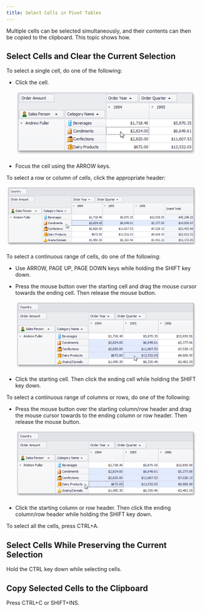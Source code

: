```yaml
---
title: Select Cells in Pivot Tables
---
```

Multiple cells can be selected simultaneously, and their contents can then be copied to the clipboard. This topic shows how.

## Select Cells and Clear the Current Selection
To select a single cell, do one of the following:
* Click the cell.
	
	![EU_XtraPivotGrid_SelectOneCell](../../images/Img7603.png)
* Focus the cell using the ARROW keys.

To select a row or column of cells, click the appropriate header:

![EU_XtraPivotGrid_SelectOneRow](../../images/Img7602.png)

To select a continuous range of cells, do one of the following:
* Use  ARROW, PAGE UP, PAGE DOWN keys while holding the SHIFT key down.
* Press the mouse button over the starting cell and drag the mouse cursor towards the ending cell. Then release the mouse button.
	
	![EU_XtraPivotGrid_SelectRangeOfCells](../../images/Img7604.png)
* Click the starting cell. Then click the ending cell while holding the SHIFT key down.

To select a continuous range of columns or rows, do one of the following:
* Press the mouse button over the starting column/row header and drag the mouse cursor towards to the ending column or row header. Then release the mouse button.
	
	![EU_XtraPivotGrid_SelectRangeOfRows](../../images/Img7605.png)
* Click the starting column or row header. Then click the ending column/row header while holding the SHIFT key down.

To select all the cells, press CTRL+A.

## Select Cells While Preserving the Current Selection
Hold the CTRL key down while selecting cells.

## Copy Selected Cells to the Clipboard
Press CTRL+C or SHIFT+INS.